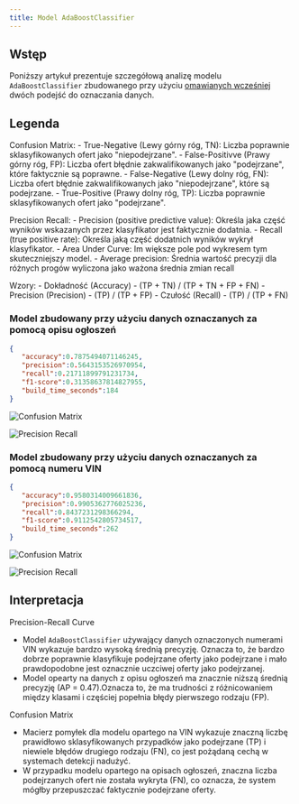```yaml
---
title: Model AdaBoostClassifier
---
```



## Wstęp

Poniższy artykuł prezentuje szczegółową analizę modelu `AdaBoostClassifier` zbudowanego przy użyciu [omawianych wcześniej](/analiza_modeli_ml/index.md) dwóch podejść do oznaczania danych.

## Legenda

Confusion Matrix:
    - True-Negative (Lewy górny róg, TN): Liczba poprawnie sklasyfikowanych ofert jako "niepodejrzane".
    - False-Positivve (Prawy górny róg, FP): Liczba ofert błędnie zakwalifikowanych jako "podejrzane", które faktycznie są poprawne.
    - False-Negative (Lewy dolny róg, FN): Liczba ofert błędnie zakwalifikowanych jako "niepodejrzane", które są podejrzane.
    - True-Positive (Prawy dolny róg, TP): Liczba poprawnie sklasyfikowanych ofert jako "podejrzane".

Precision Recall:
    - Precision (positive predictive value): Określa jaka część wyników wskazanych przez klasyfikator jest faktycznie dodatnia.
    - Recall (true positive rate): Określa jaką część dodatnich wyników wykrył klasyfikator.
    - Area Under Curve: Im większe pole pod wykresem tym skuteczniejszy model.
    - Average precision: Średnia wartość precyzji dla różnych progów wyliczona jako ważona średnia zmian recall

Wzory:
    - Dokładność (Accuracy) -  (TP + TN) / (TP + TN + FP + FN)
    - Precision (Precision) -  (TP) / (TP + FP)
    - Czułość (Recall) - (TP) / (TP + FN)


### Model zbudowany przy użyciu danych oznaczanych za pomocą opisu ogłoszeń
```json
{
   "accuracy":0.7875494071146245,
   "precision":0.5643153526970954,
   "recall":0.21711899791231734,
   "f1-score":0.31358637814827955,
   "build_time_seconds":184
}
```

![Confusion Matrix](/assets/confusion_matrix_AdaBoostClassifier-description.png)

![Precision Recall](/assets/precision_recall_curve_AdaBoostClassifier-description.png)

### Model zbudowany przy użyciu danych oznaczanych za pomocą numeru VIN

```json
{
   "accuracy":0.9580314009661836,
   "precision":0.9905362776025236,
   "recall":0.8437231298366294,
   "f1-score":0.9112542805734517,
   "build_time_seconds":262
}
```

![Confusion Matrix](/assets/confusion_matrix_AdaBoostClassifier-vin.png)


![Precision Recall](/assets/precision_recall_curve_AdaBoostClassifier-vin.png)

## Interpretacja

Precision-Recall Curve

- Model `AdaBoostClassifier` używający danych oznaczonych numerami VIN wykazuje bardzo wysoką średnią precyzję. Oznacza to, że bardzo dobrze poprawnie klasyfikuje podejrzane oferty jako podejrzane i mało prawdopodobne jest oznacznie uczciwej oferty jako podejrzanej.
- Model opearty na danych z opisu ogłoszeń ma znacznie niższą średnią precyzję (AP = 0.47).Oznacza to, że ma trudności z różnicowaniem między klasami i częściej popełnia błędy pierwszego rodzaju (FP).

Confusion Matrix

- Macierz pomyłek dla modelu opartego na VIN wykazuje znaczną liczbę prawidłowo sklasyfikowanych przypadków jako podejrzane (TP) i niewiele błędów drugiego rodzaju (FN), co jest pożądaną cechą w systemach detekcji nadużyć.
- W przypadku modelu opartego na opisach ogłoszeń, znaczna liczba podejrzanych ofert nie została wykryta (FN), co oznacza, że system mógłby przepuszczać faktycznie podejrzane oferty.
